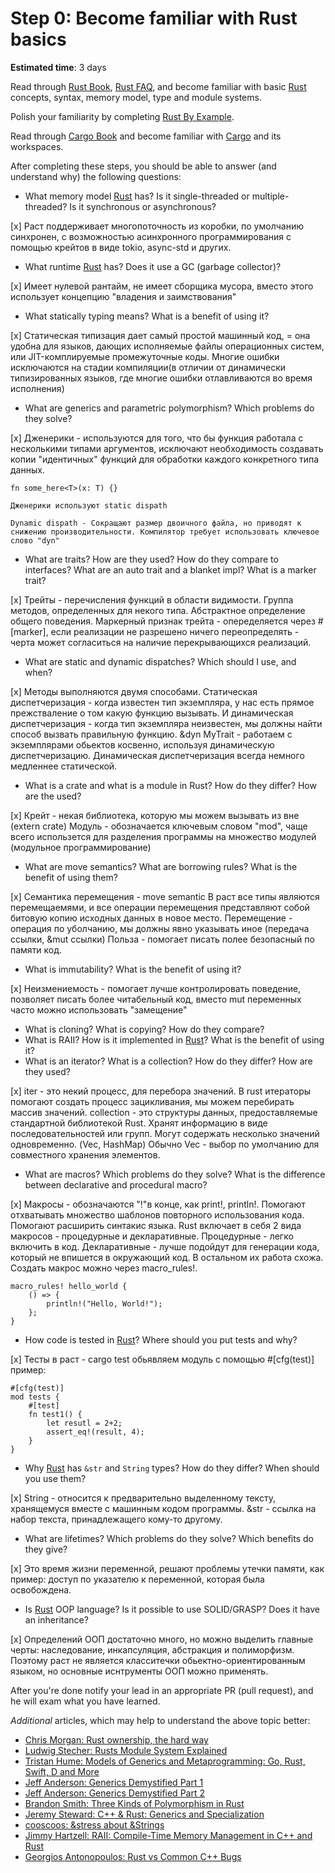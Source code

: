 Step 0: Become familiar with Rust basics
========================================

__Estimated time__: 3 days

Read through [Rust Book], [Rust FAQ], and become familiar with basic [Rust] concepts, syntax, memory model, type and module systems.

Polish your familiarity by completing [Rust By Example].

Read through [Cargo Book] and become familiar with [Cargo] and its workspaces.

After completing these steps, you should be able to answer (and understand why) the following questions:
- What memory model [Rust] has? Is it single-threaded or multiple-threaded? Is it synchronous or asynchronous?

[x] 
    Раст поддерживает многопоточность из коробки, по умолчанию синхронен, с возможностью асинхронного программирования с помощью крейтов в виде tokio, async-std и других.
    
- What runtime [Rust] has? Does it use a GC (garbage collector)?

[x] 
    Имеет нулевой рантайм, не имеет сборщика мусора, вместо этого использует концепцию "владения и заимствования"
    
- What statically typing means? What is a benefit of using it?

[x] 
    Статическая типизация дает самый простой машинный код, = она удобна для языков, дающих исполняемые файлы операционных систем, или JIT-комплируемые промежуточные коды. Многие ошибки исключаются на стадии компиляции(в отличии от динамически типизированных языков, где многие ошибки отлавливаются во время исполнения) 
    
- What are generics and parametric polymorphism? Which problems do they solve?

[x] 
    Дженерики - используются для того, что бы функция работала с несколькими типами аргументов, исключают необходимость создавать копии "идентичных" функций для обработки каждого конкретного типа данных.
    
    fn some_here<T>(x: T) {}

    Дженерики используют static dispath
    
    Dynamic dispath - Сокращают размер двоичного файла, но приводят к снижению производительности. Компилятор требует использовать ключевое слово "dyn"

- What are traits? How are they used? How do they compare to interfaces? What are an auto trait and a blanket impl? What is a marker trait?

[x]
    Трейты - перечисления функций в области видимости. Группа методов, определенных для некого типа. Абстрактное определение общего поведения.
    Маркерный признак трейта - опеределяется через #[marker], если реализации не разрешено ничего переопределять - черта может согласиться на наличие перекрывающихся реализаций.
   
- What are static and dynamic dispatches? Which should I use, and when?

[x]
    Методы выполняются двумя способами.
    Статическая диспетчеризация - когда известен тип экземпляра, у нас есть прямое прежстваление о том какую функцию вызывать.
    И динамическая диспетчеризация - когда тип экземпляра неизвестен, мы должны найти способ вызвать правильную функцию.
    &dyn MyTrait - работаем с экземплярами обьектов косвенно, используя динамическую диспетчеризацию.
    Динамическая диспетчеризация всегда немного медленнее статической.

- What is a crate and what is a module in Rust? How do they differ? How are the used?

[x]
    Крейт - некая библиотека, которую мы можем вызывать из вне (extern crate)
    Модуль - обозначается ключевым словом "mod", чаще всего использется для разделения программы на множество модулей (модульное программирование)
    
- What are move semantics? What are borrowing rules? What is the benefit of using them?

[x] 
    Семантика перемещения - move semantic 
        В раст все типы являются перемещаемями, и все операции перемещения представляют собой битовую копию исходных данных в новое место.
        Перемещение - операция по уболчанию, мы должны явно указывать иное (передача ссылки, &mut ссылки)
    Польза - помогает писать полее безопасный по памяти код.
    
- What is immutability? What is the benefit of using it?

[x]
    Неизмениемость - помогает лучше контролировать поведение, позволяет писать более читабельный код, вместо mut переменных часто можно использовать "замещение"
    
- What is cloning? What is copying? How do they compare?
- What is RAII? How is it implemented in [Rust]? What is the benefit of using it?
- What is an iterator? What is a collection? How do they differ? How are they used?

[x] 
    iter - это некий процесс, для перебора значений. В rust итераторы помогают создать процесс зацикливания, мы можем перебирать массив значений.
    collection - это структуры данных, предоставляемые стандартной библиотекой Rust. Хранят информацию в виде последовательностей или групп. Могут содержать несколько значений одновременно. (Vec, HashMap) 
    Обычно Vec - выбор по умолчанию для совместного хранения элементов.
    
- What are macros? Which problems do they solve? What is the difference between declarative and procedural macro?

[x]
    Макросы - обозначаются "!"в конце, как print!, println!. Помогают отхватывать множество шаблонов повторного использования кода. Помогают расширить синтакис языка. Rust включает в себя 2 вида макросов - процедурные и декларативные. Процедурные - легко включить в код. Декларативные - лучше подойдут для генерации кода, который не впишется в окружающий код. В остальном их работа схожа. Создать макрос можно через macro_rules!. 
    
    macro_rules! hello_world {
        () => {
            println!("Hello, World!");
        };
    }
    
- How code is tested in [Rust]? Where should you put tests and why?

[x]
    Тесты в раст - cargo test
    обьявляем модуль с помощью #[cfg(test)]
    пример:
    
    #[cfg(test)]
    mod tests {
        #[test]
        fn test1() {
            let resutl = 2+2;
            assert_eq!(result, 4);
        }
    }

- Why [Rust] has `&str` and `String` types? How do they differ? When should you use them?

[x] 
    String - относится к предварительно выделенному тексту, хранящемуся вместе с машинным кодом программы.
    &str - ссылка на набор текста, принадлежащего кому-то другому.
    
- What are lifetimes? Which problems do they solve? Which benefits do they give?

[x] 
    Это время жизни переменной, решают проблемы утечки памяти, как пример: доступ по указателю к переменной, которая была освобождена.
    
- Is [Rust] OOP language? Is it possible to use SOLID/GRASP? Does it have an inheritance?

[x]
    Определений ООП достаточно много, но можно выделить главные черты: наследование, инкапсуляция, абстракция и полиморфизм. Поэтому раст не является класситечки обьектно-ориентированным языком, но основные иснтрументы ООП можно применять.

After you're done notify your lead in an appropriate PR (pull request), and he will exam what you have learned.

_Additional_ articles, which may help to understand the above topic better:
- [Chris Morgan: Rust ownership, the hard way][1]
- [Ludwig Stecher: Rusts Module System Explained][2]
- [Tristan Hume: Models of Generics and Metaprogramming: Go, Rust, Swift, D and More][3]
- [Jeff Anderson: Generics Demystified Part 1][4]
- [Jeff Anderson: Generics Demystified Part 2][5]
- [Brandon Smith: Three Kinds of Polymorphism in Rust][6]
- [Jeremy Steward: C++ & Rust: Generics and Specialization][7]
- [cooscoos: &stress about &Strings][8]
- [Jimmy Hartzell: RAII: Compile-Time Memory Management in C++ and Rust][9]
- [Georgios Antonopoulos: Rust vs Common C++ Bugs][10]




[Cargo]: https://github.com/rust-lang/cargo
[Cargo Book]: https://doc.rust-lang.org/cargo
[Rust]: https://www.rust-lang.org
[Rust Book]: https://doc.rust-lang.org/book
[Rust By Example]: https://doc.rust-lang.org/rust-by-example
[Rust FAQ]: https://prev.rust-lang.org/faq.html

[1]: https://chrismorgan.info/blog/rust-ownership-the-hard-way
[2]: https://aloso.github.io/2021/03/28/module-system.html
[3]: https://thume.ca/2019/07/14/a-tour-of-metaprogramming-models-for-generics
[4]: https://web.archive.org/web/20220525213911/http://jeffa.io/rust_guide_generics_demystified_part_1
[5]: https://web.archive.org/web/20220328114028/https://jeffa.io/rust_guide_generics_demystified_part_2
[6]: https://www.brandons.me/blog/polymorphism-in-rust
[7]: https://www.tangramvision.com/blog/c-rust-generics-and-specialization#substitution-ordering--failures
[8]: https://cooscoos.github.io/blog/stress-about-strings
[9]: https://www.thecodedmessage.com/posts/raii
[10]: https://geo-ant.github.io/blog/2022/common-cpp-errors-vs-rust
